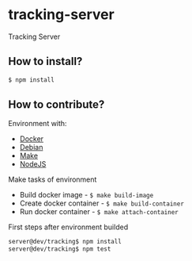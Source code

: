 # tracking-server
Tracking Server

## How to install?
```sh
$ npm install
```

## How to contribute?

Environment with:

* [Docker](https://docs.docker.com/)
* [Debian](https://www.debian.org/releases/stable/)
* [Make](http://www.gnu.org/software/make/manual/make.html#Running)
* [NodeJS](https://nodejs.org/dist/latest-v4.x/docs/api/)


Make tasks of environment

* Build docker image - ```$ make build-image```
* Create docker container - ```$ make build-container```
* Run docker container - ```$ make attach-container```


First steps after environment builded
```sh
server@dev/tracking$ npm install
server@dev/tracking$ npm test
```
